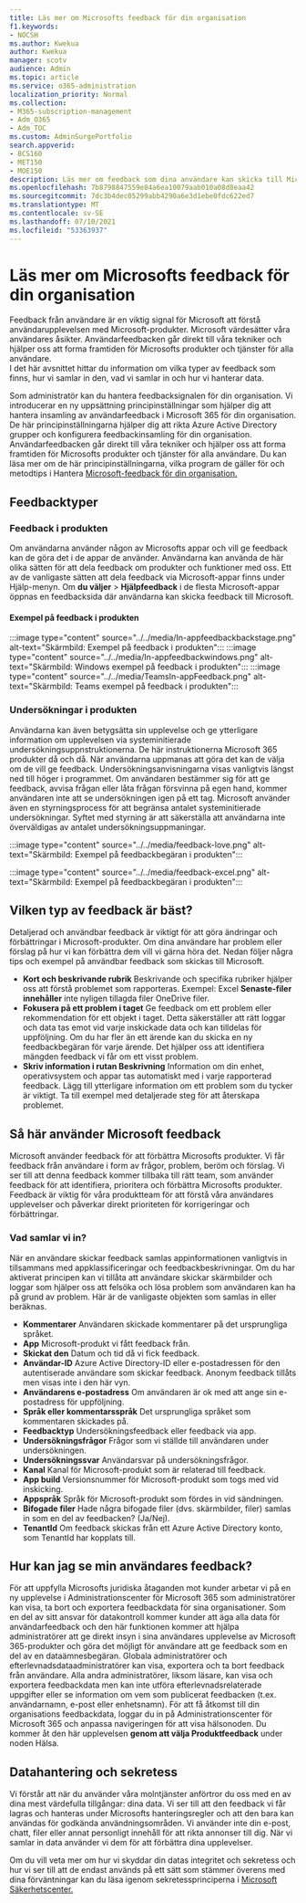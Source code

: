 ```yaml
---
title: Läs mer om Microsofts feedback för din organisation
f1.keywords:
- NOCSH
ms.author: Kwekua
author: Kwekua
manager: scotv
audience: Admin
ms.topic: article
ms.service: o365-administration
localization_priority: Normal
ms.collection:
- M365-subscription-management
- Adm_O365
- Adm_TOC
ms.custom: AdminSurgePortfolio
search.appverid:
- BCS160
- MET150
- MOE150
description: Läs mer om feedback som dina användare kan skicka till Microsoft om Microsoft-produkter.
ms.openlocfilehash: 7b8798847559e84a6ea10079aab010a08d8eaa42
ms.sourcegitcommit: 7dc3b4dec05299abb4290a6e3d1ebe0fdc622ed7
ms.translationtype: MT
ms.contentlocale: sv-SE
ms.lasthandoff: 07/10/2021
ms.locfileid: "53363937"
---
```

# <a name="learn-about-microsoft-feedback-for-your-organization"></a>Läs mer om Microsofts feedback för din organisation

Feedback från användare är en viktig signal för Microsoft att förstå användarupplevelsen med Microsoft-produkter. Microsoft värdesätter våra användares åsikter. Användarfeedbacken går direkt till våra tekniker och hjälper oss att forma framtiden för Microsofts produkter och tjänster för alla användare.  
I det här avsnittet hittar du information om vilka typer av feedback som finns, hur vi samlar in den, vad vi samlar in och hur vi hanterar data.

Som administratör kan du hantera feedbacksignalen för din organisation. Vi introducerar en ny uppsättning principinställningar som hjälper dig att hantera insamling av användarfeedback i Microsoft 365 för din organisation. De här principinställningarna hjälper dig att rikta Azure Active Directory grupper och konfigurera feedbackinsamling för din organisation. Användarfeedbacken går direkt till våra tekniker och hjälper oss att forma framtiden för Microsofts produkter och tjänster för alla användare. Du kan läsa mer om de här principinställningarna, vilka program de gäller för och metodtips i Hantera [Microsoft-feedback för din organisation.](../manage/manage-feedback-ms-org.md)

## <a name="feedback-types"></a>Feedbacktyper

### <a name="in-product-feedback"></a>Feedback i produkten

Om användarna använder någon av Microsofts appar och vill ge feedback kan de göra det i de appar de använder. Användarna kan använda de här olika sätten för att dela feedback om produkter och funktioner med oss. Ett av de vanligaste sätten att dela feedback via Microsoft-appar finns under Hjälp-menyn. Om **du väljer**  >  **Hjälpfeedback** i de flesta Microsoft-appar öppnas en feedbacksida där användarna kan skicka feedback till Microsoft.

#### <a name="in-product-feedback-examples"></a>Exempel på feedback i produkten

:::image type="content" source="../../media/In-appfeedbackbackstage.png" alt-text="Skärmbild: Exempel på feedback i produkten":::
:::image type="content" source="../../media/In-appfeedbackwindows.png" alt-text="Skärmbild: Windows exempel på feedback i produkten":::
:::image type="content" source="../../media/TeamsIn-appFeedback.png" alt-text="Skärmbild: Teams exempel på feedback i produkten":::

### <a name="in-product-surveys"></a>Undersökningar i produkten

Användarna kan även betygsätta sin upplevelse och ge ytterligare information om upplevelsen via systeminitierade undersökningsuppnstruktionerna. De här instruktionerna Microsoft 365 produkter då och då. När användarna uppmanas att göra det kan de välja om de vill ge feedback. Undersökningsanvisningarna visas vanligtvis längst ned till höger i programmet. Om användaren bestämmer sig för att ge feedback, avvisa frågan eller låta frågan försvinna på egen hand, kommer användaren inte att se undersökningen igen på ett tag. Microsoft använder även en styrningsprocess för att begränsa antalet systeminitierade undersökningar.  Syftet med styrning är att säkerställa att användarna inte överväldigas av antalet undersökningsuppmaningar.

:::image type="content" source="../../media/feedback-love.png" alt-text="Skärmbild: Exempel på feedbackbegäran i produkten":::

:::image type="content" source="../../media/feedback-excel.png" alt-text="Skärmbild: Exempel på feedbackbegäran i produkten":::

## <a name="what-kind-of-feedback-is-best"></a>Vilken typ av feedback är bäst?

Detaljerad och användbar feedback är viktigt för att göra ändringar och förbättringar i Microsoft-produkter. Om dina användare har problem eller förslag på hur vi kan förbättra dem vill vi gärna höra det. Nedan följer några tips och exempel på användbar feedback som skickas till Microsoft.

- **Kort och beskrivande rubrik**   Beskrivande och specifika rubriker hjälper oss att förstå problemet som rapporteras. Exempel: Excel **Senaste-filer innehåller** inte nyligen tillagda filer OneDrive filer.
- **Fokusera på ett problem i taget**   Ge feedback om ett problem eller rekommendation för ett objekt i taget. Detta säkerställer att rätt loggar och data tas emot vid varje inskickade data och kan tilldelas för uppföljning. Om du har fler än ett ärende kan du skicka en ny feedbackbegäran för varje ärende. Det hjälper oss att identifiera mängden feedback vi får om ett visst problem.
- **Skriv information i rutan Beskrivning**   Information om din enhet, operativsystem och appar tas automatiskt med i varje rapporterad feedback. Lägg till ytterligare information om ett problem som du tycker är viktigt. Ta till exempel med detaljerade steg för att återskapa problemet.

## <a name="how-microsoft-uses-feedback"></a>Så här använder Microsoft feedback

Microsoft använder feedback för att förbättra Microsofts produkter. Vi får feedback från användare i form av frågor, problem, beröm och förslag. Vi ser till att denna feedback kommer tillbaka till rätt team, som använder feedback för att identifiera, prioritera och förbättra Microsofts produkter. Feedback är viktig för våra produktteam för att förstå våra användares upplevelser och påverkar direkt prioriteten för korrigeringar och förbättringar.

### <a name="what-do-we-collect"></a>Vad samlar vi in?

När en användare skickar feedback samlas appinformationen vanligtvis in tillsammans med appklassificeringar och feedbackbeskrivningar.  Om du har aktiverat principen kan vi tillåta att användare skickar skärmbilder och loggar som hjälper oss att felsöka och lösa problem som användaren kan ha på grund av problem. Här är de vanligaste objekten som samlas in eller beräknas.

- **Kommentarer**   Användaren skickade kommentarer på det ursprungliga språket.
- **App**   Microsoft-produkt vi fått feedback från.
- **Skickat den**   Datum och tid då vi fick feedback.
- **Användar-ID**   Azure Active Directory-ID eller e-postadressen för den autentiserade användare som skickar feedback. Anonym feedback tillåts men visas inte i den här vyn.
- **Användarens e-postadress**   Om användaren är ok med att ange sin e-postadress för uppföljning.
- **Språk eller kommentarsspråk**   Det ursprungliga språket som kommentaren skickades på.
- **Feedbacktyp**   Undersökningsfeedback eller feedback via app.
- **Undersökningsfrågor**   Frågor som vi ställde till användaren under undersökningen.
- **Undersökningssvar**   Användarsvar på undersökningsfrågor.
- **Kanal**   Kanal för Microsoft-produkt som är relaterad till feedback.
- **App build**   Versionsnummer för Microsoft-produkt som togs med vid inskicking.
- **Appspråk**   Språk för Microsoft-produkt som fördes in vid sändningen.
- **Bifogade filer**   Hade några bifogade filer (dvs. skärmbilder, filer) samlas in som en del av feedbacken? (Ja/Nej).
- **TenantId**   Om feedback skickas från ett Azure Active Directory konto, som TenantId har kopplats till.

## <a name="how-can-i-see-my-users-feedback"></a>Hur kan jag se min användares feedback?

För att uppfylla Microsofts juridiska åtaganden mot kunder arbetar vi på en ny upplevelse i Administrationscenter för Microsoft 365 som administratörer kan visa, ta bort och exportera feedbackdata för sina organisationer. Som en del av sitt ansvar för datakontroll kommer kunder att äga alla data för användarfeedback och den här funktionen kommer att hjälpa administratörer att ge direkt insyn i sina användares upplevelse av Microsoft 365-produkter och göra det möjligt för användare att ge feedback som en del av en dataämnesbegäran. Globala administratörer och efterlevnadsdataadministratörer kan visa, exportera och ta bort feedback från användare. Alla andra administratörer, liksom läsare, kan visa och exportera feedbackdata men kan inte utföra efterlevnadsrelaterade uppgifter eller se information om vem som publicerat feedbacken (t.ex. användarnamn, e-post eller enhetsnamn). För att få åtkomst till din organisations feedbackdata, loggar du in på Administrationscenter för Microsoft 365 och anpassa navigeringen för att visa hälsonoden. Du kommer åt den här upplevelsen **genom att välja Produktfeedback** under noden Hälsa.

## <a name="data-handling-and-privacy"></a>Datahantering och sekretess

Vi förstår att när du använder våra molntjänster anförtror du oss med en av dina mest värdefulla tillgångar: dina data. Vi ser till att den feedback vi får lagras och hanteras under Microsofts hanteringsregler och att den bara kan användas för godkända användningsområden. Vi använder inte din e-post, chatt, filer eller annat personligt innehåll för att rikta annonser till dig. När vi samlar in data använder vi dem för att förbättra dina upplevelser.

Om du vill veta mer om hur vi skyddar din datas integritet och sekretess och hur vi ser till att de endast används på ett sätt som stämmer överens med dina förväntningar kan du läsa igenom sekretessprinciperna i [Microsoft Säkerhetscenter.](https://www.microsoft.com/trust-center/privacy)
